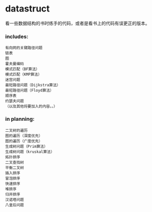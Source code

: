 datastruct
==========

看一些数据结构的书时练手的代码，或者是看书上的代码有误更正的版本。

### includes:
    有向网的关键路径问题
    链表
    图
    霍夫曼编码
    模式匹配（BF算法）
    模式匹配（KMP算法）
    迷宫问题
    最短路径问题（Dijkstra算法）
    最短路径问题（Floyd算法）
    顺序表
    约瑟夫问题
    （以及其他将要加入的内容。。）

### in planning:
    二叉树的遍历
    图的遍历（深度优先）
    图的遍历（广度优先）
    生成树问题（Prim算法）
    生成树问题（kruskal算法）
    拓扑排序
    二叉查找树
    平衡二叉树
    插入排序
    冒泡排序
    快速排序
    堆排序
    归并排序
    汉诺塔问题
    八皇后问题
